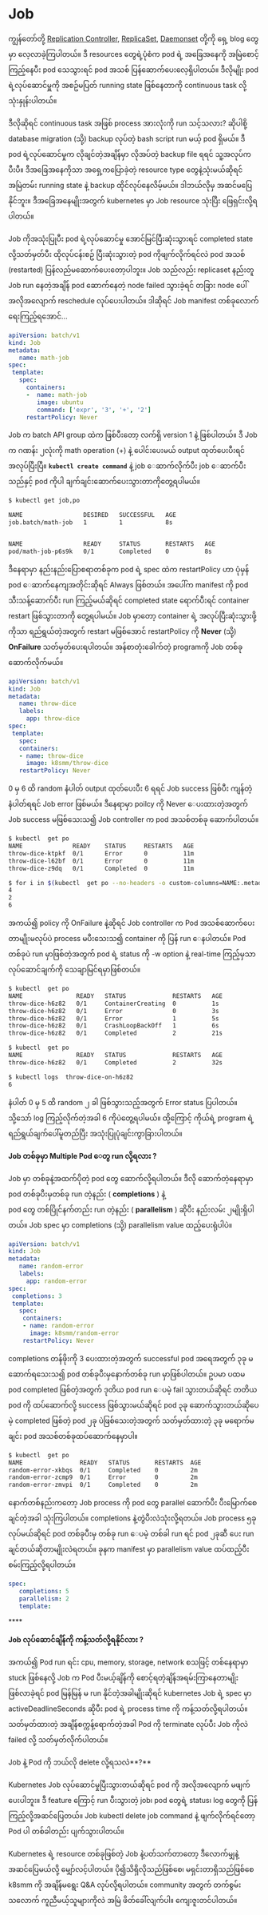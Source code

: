# Job

ကျွန်တော်တို့ [Replication Controller](https://blog.k8smm.org/replication-controller), [ReplicaSet](https://blog.k8smm.org/replicaset), [Daemonset](https://blog.k8smm.org/ds) တို့ကို ရှေ့ blog တွေမှာ လေ့လာခဲ့ကြပါတယ်။ ဒီ resources တွေရဲ့ပုံစံက pod ရဲ့ အခြေအနေကို အမြဲစောင့်ကြည့်နေပီး pod သေသွားရင် pod အသစ် ပြန်ဆောက်ပေးလေ့ရှိပါတယ်။ ဒီလိုမျိုး pod ရဲ့လုပ်ဆောင်မှူကို အစဥ်မပြတ် running state ဖြစ်နေတာကို continuous task လို့သုံးနှုန်းပါတယ်။

ဒီလိုဆိုရင် continuous task အဖြစ် process အားလုံးကို run သင့်သလား? ဆိုပါစို့ database migration \(သို့\) backup လုပ်တဲ့ bash script run မယ့် pod ရှိမယ်။ ဒီ pod ရဲ့လုပ်ဆောင်မှုက လိုချင်တဲ့အချိန်မှာ လိုအပ်တဲ့ backup file ရရင် သူ့အလုပ်က ပီးပီ။ ဒီအခြေအနေကိုသာ အရှေ့ကပြောခဲ့တဲ့ resource type တွေနဲ့သုံးမယ်ဆိုရင် အမြဲတမ်း running state နဲ့ backup ထိုင်လုပ်နေလိမ့်မယ်။ ဒါဘယ်လိုမှ အဆင်မပြေနိုင်ဘူး။ ဒီအခြေအနေမျိုးအတွက် kubernetes မှာ Job resource သုံးပြီး ဖြေရှင်းလို့ရပါတယ်။

Job ကိုအသုံးပြုပီး pod ရဲ့လုပ်ဆောင်မှု အောင်မြင်ပြီးဆုံးသွားရင် completed state လို့သတ်မှတ်ပီး ထိုလုပ်ငန်းစဥ် ပြီးဆုံးသွားတဲ့ pod ကိုဖျက်လိုက်ရင်လဲ pod အသစ် \(restarted\) ပြန်လည်မဆောက်ပေးတော့ပါဘူး။ Job သည်လည်း replicaset နည်းတူ Job run နေတဲ့အချိန် pod ဆောက်နေတဲ့ node failed သွားခဲ့ရင် တခြား node ပေါ် အလိုအလျောက် reschedule လုပ်ပေးပါတယ်။ ဒါဆိုရင် Job manifest တစ်ခုလောက် ရေးကြည့်ရအောင်...

```yaml
apiVersion: batch/v1
kind: Job
metadata:
   name: math-job
spec:
 template:
   spec:
     containers:
     -  name: math-job
        image: ubuntu
        command: ['expr', '3', '+', '2']
     restartPolicy: Never
```

Job က batch API group ထဲက ဖြစ်ပီးတော့ လက်ရှိ version 1 နဲ့ ဖြစ်ပါတယ်။ ဒီ Job က ဂဏန်း ၂လုံးကို math operation \(+\) နဲ့ ပေါင်းပေးမယ် output ထုတ်ပေးပီးရင် အလုပ်ပြီးပြီ။ **`kubectl create command`** နဲ့ job ေဆာက်လိုက်ပီး job ေဆာက်ပီးသည်နှင့် pod ကိုပါ ချက်ချင်းဆောက်ပေးသွားတာကိုတွေ့ရပါမယ်။

```bash
$ kubectl get job,po

NAME                 DESIRED   SUCCESSFUL   AGE
job.batch/math-job   1         1            8s


NAME                 READY     STATUS       RESTARTS   AGE
pod/math-job-p6s9k   0/1       Completed    0          8s
```

ဒီနေရာမှာ နည်းနည်းပြောစရာတစ်ခုက pod ရဲ့ spec ထဲက restartPolicy ဟာ ပုံမှန် pod ေဆာက်နေကျအတိုင်းဆိုရင် Always ဖြစ်တယ်။ အပေါ်က manifest ကို pod သီးသန့်ဆောက်ပီး run ကြည့်မယ်ဆိုရင် completed state ရောက်ပီးရင် container restart ဖြစ်သွားတာကို တွေ့ရပါမယ်။ Job မှာတော့ container ရဲ့ အလုပ်ပြီးဆုံးသွားဖို့ကိုသာ ရည်ရွယ်တဲ့အတွက် restart မဖြစ်အောင် restartPolicy ကို **Never** \(သို့\) **OnFailure** သတ်မှတ်ပေးရပါတယ်။ အန်စာတုံးခေါက်တဲ့ programကို Job တစ်ခုဆောက်လိုက်မယ်။

```yaml
apiVersion: batch/v1
kind: Job
metadata:
   name: throw-dice
   labels:
     app: throw-dice
spec:
 template:
   spec:
   containers:
   - name: throw-dice
     image: k8smm/throw-dice
   restartPolicy: Never
```

0 မှ 6 ထိ random နံပါတ် output ထုတ်ပေးပီး 6 ရရင် Job success ဖြစ်ပီး ကျန်တဲ့ နံပါတ်ရရင် Job error ဖြစ်မယ်။ ဒီနေရာမှာ poilcy ကို Never ေပးထားတဲ့အတွက် Job success မဖြစ်သေးသ၍ Job controller က pod အသစ်တစ်ခု ဆောက်ပါတယ်။

```bash
$ kubectl  get po
NAME              READY    STATUS     RESTARTS   AGE
throw-dice-ktpkf  0/1      Error      0          11m
throw-dice-l62bf  0/1      Error      0          11m
throw-dice-z9dq   0/1      Completed  0          11m

$ for i in $(kubectl  get po --no-headers -o custom-columns=NAME:.metadata.name); do kubectl logs $i; done
4
2
6
```

အကယ်၍ policy ကို OnFailure နဲ့ဆိုရင် Job controller က Pod အသစ်ဆောက်ပေးတာမျိုးမလုပ်ပဲ process မပီးသေးသ၍ container ကို ပြန် run ေနပါတယ်။ Pod တစ်ခုပဲ run မှာဖြစ်တဲ့အတွက် pod ရဲ့ status ကို -w option နဲ့ real-time ကြည့်မှသာ လုပ်ဆောင်ချက်ကို သေချာမြင်ရမှာဖြစ်တယ်။

```bash
$ kubectl  get po
NAME               READY   STATUS             RESTARTS   AGE
throw-dice-h6z82   0/1     ContainerCreating  0          1s
throw-dice-h6z82   0/1     Error              0          3s
throw-dice-h6z82   0/1     Error              1          5s
throw-dice-h6z82   0/1     CrashLoopBackOff   1          6s
throw-dice-h6z82   0/1     Completed          2          21s

$ kubectl  get po
NAME               READY   STATUS             RESTARTS   AGE
throw-dice-h6z82   0/1     Completed          2          32s

$ kubectl logs  throw-dice-on-h6z82
6
```

နံပါတ် 0 မှ 5 ထိ random ၂ ခါ ဖြစ်သွားသည့်အတွက် Error status ပြပါတယ်။ သို့သော် log ကြည့်လိုက်တဲ့အခါ 6 ကိုပဲတွေ့ရပါမယ်။ ထို့ကြောင့် ကိုယ်ရဲ့ program ရဲ့ ရည်ရွယ်ချက်ပေါ်မူတည်ပြီး အသုံးပြုပုံချင်းကွာခြားပါတယ်။



**Job တစ်ခုမှာ Multiple Pod ေတွ run လို့ရလား ?** 

Job မှာ တစ်ခုနဲ့အထက်ပိုတဲ့ pod တွေ ဆောက်လို့ရပါတယ်။ ဒီလို ဆောက်တဲ့နေရာမှာ  
pod တစ်ခုပီးမှတစ်ခု run တဲ့နည်း \( **completions** \) နဲ့   
pod တွေ တစ်ပြိုင်နက်တည်း run တဲ့နည်း \( **parallelism** \) ဆိုပီး နည်းလမ်း ၂မျိုးရှိပါတယ်။ Job spec မှာ completions \(သို့\) parallelism value ထည့်ပေးရုံပါပဲ။

```yaml
apiVersion: batch/v1
kind: Job
metadata:
   name: random-error
   labels:
     app: random-error
spec:
 completions: 3
 template:
   spec:
    containers:
    - name: random-error
      image: k8smm/random-error
    restartPolicy: Never
```

completions တန်ဖိုးကို 3 ပေးထားတဲ့အတွက် successful pod အရေအတွက် ၃ခု မဆောက်ရသေးသ၍ pod တစ်ခုပီးမှနောက်တစ်ခု run မှာဖြစ်ပါတယ်။ ဥပမာ ပထမ pod completed ဖြစ်တဲ့အတွက် ဒုတိယ pod run ေပမဲ့ fail သွားတယ်ဆိုရင် တတိယ pod ကို ထပ်ဆောက်လို့ success ဖြစ်သွားမယ်ဆိုရင် pod ၃ခု ဆောက်သွားတယ်ဆိုပေမဲ့ completed ဖြစ်တဲ့ pod ၂ခု ပဲဖြစ်သေးတဲ့အတွက် သတ်မှတ်ထားတဲ့ ၃ခု မရောက်မချင်း pod အသစ်တစ်ခုထပ်ဆောက်နေမှာပါ။

```bash
$ kubectl  get po
NAME                READY   STATUS       RESTARTS  AGE
random-error-xkbqs  0/1     Completed    0         2m
random-error-zcmp9  0/1     Error        0         2m
random-error-zmvpi  0/1     Completed    0         2m
```

နောက်တစ်နည်းကတော့ Job process ကို pod တွေ parallel ဆောက်ပီး ပီးမြောက်စေချင်တဲ့အခါ သုံးကြပါတယ်။ completions နဲ့တွဲပီးလဲသုံးလို့ရတယ်။ Job process ၅ခုလုပ်မယ်ဆိုရင် pod တစ်ခုပီးမှ တစ်ခု run ေပမဲ့ တစ်ခါ run ရင် pod ၂ခုဆီ ပေး run ချင်တယ်ဆိုတာမျိုးလဲရတယ်။ ခုနက manifest မှာ parallelism value ထပ်ထည့်ပီး စမ်းကြည့်လို့ရပါတယ်။

```yaml
spec:
   completions: 5
   parallelism: 2
   template:
```

\*\*\*\*

**Job လုပ်ဆောင်ချိန်ကို ကန့်သတ်လို့ရနိုင်လား ?**

 အကယ်၍ Pod run ရင်း cpu, memory, storage, network စသဖြင့် တစ်နေရာမှာ stuck ဖြစ်နေလို့ Job က Pod ပီးမယ့်ချိန်ကို စောင့်ရတဲ့ချိန်အရမ်းကြာနေတာမျိုး ဖြစ်လာခဲ့ရင် pod မြန်မြန် မ run နိုင်တဲ့အခါမျိုးဆိုရင် kubernetes Job ရဲ့ spec မှာ activeDeadlineSeconds ဆိုပီး pod ရဲ့ process time ကို ကန့်သတ်လို့ရပါတယ်။ သတ်မှတ်ထားတဲ့ အချိန်စက္ကန့်ရောက်တဲ့အခါ Pod ကို terminate လုပ်ပီး Job ကိုလဲ failed လို့ သတ်မှတ်လိုက်ပါတယ်။



Job နဲ့ Pod ကို ဘယ်လို delete လို့ရသလဲ**?**

Kubernetes Job လုပ်ဆောင်မှုပြီးသွားတယ်ဆိုရင် pod ကို အလိုအလျောက် မဖျက်ပေးပါဘူး။ ဒီ feature ကြောင့် run ပီးသွားတဲ့ job၊ pod တွေရဲ့ status၊ log တွေကို ပြန်ကြည့်လို့အဆင်ပြေတယ်။ Job kubectl delete job  command နဲ့ ဖျက်လိုက်ရင်တော့ Pod ပါ တစ်ခါတည်း ပျက်သွားပါတယ်။ 

Kubernetes ရဲ့ resource တစ်ခုဖြစ်တဲ့ Job နဲ့ပတ်သက်တာတော့ ဒီလောက်မျှနဲ့ အဆင်ပြေမယ်လို့ မျှော်လင့်ပါတယ်။ ပို၍သိရှိလိုသည်ဖြစ်စေ၊ မရှင်းတာရှိသည်ဖြစ်စေ k8smm ကို အချိန်မရွေး Q&A လုပ်လို့ရပါတယ်။ community အတွက် တက်စွမ်းသလောက် ကူညီမယ့်သူများကိုလဲ အမြဲ ဖိတ်ခေါ်လျက်ပါ။ ကျေးဇူးတင်ပါတယ်။

